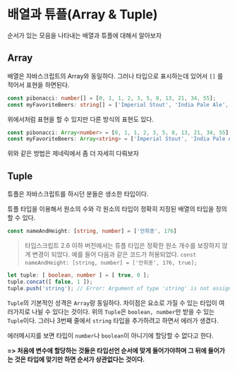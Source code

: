 # 배열과 튜플(Array & Tuple)

순서가 있는 모음을 나타내는 배열과 튜플에 대해서 알아보자
<br/>

## Array 

배열은 자바스크립트의 Array와 동일하다. 그러나 타입으로 표시하는데 있어서 `[]` 를 적어서 표현을 하면된다.

```ts
const pibonacci: number[] = [0, 1, 1, 2, 3, 5, 8, 13, 21, 34, 55];
const myFavoriteBeers: string[] = ['Imperial Stout', 'India Pale Ale', 'Weizenbock']
```

위에서처럼 표현을 할 수 있지만 다른 방식의 표현도 있다.

```ts
const pibonacci: Array<number> = [0, 1, 1, 2, 3, 5, 8, 13, 21, 34, 55];
const myFavoriteBeers: Array<string> = ['Imperial Stout', 'India Pale Ale', 'Weizenbock'];
```

위와 같은 방법은 제네릭에서 좀 더 자세히 다뤄보자
<br/>

## Tuple

튜플은 자바스크립트를 하시던 분들은 생소한 타입이다.

튜플 타입을 이용해서 원소의 수와 각 원소의 타입이 정확히 지정된 배열의 타입을 정의할 수 있다.

```ts
const nameAndHeight: [string, number] = ['안희종', 176]
```

> 타입스크립트 2.6 이하 버전에서는 튜플 타입은 정확한 원소 개수를 보장하지 않게 변경이 되었다. 예를 들어 다음과 같은 코드가 허용되었다. `const nameAndHeight: [string, number] = ['안희종', 176, true];`

```ts
let tuple: [ boolean, number ] = [ true, 0 ];
tuple.concat([ false, 1 ]);
tuple.push('string'); // Error: Argument of type 'string' is not assignable to parameter of type 'number | boolean
```

`Tuple`의 기본적인 성격은 `Array`랑 동일하다. 차이점은 요소로 가질 수 있는 타입이 여러가지로 나뉠 수 있다는 것이다. 위의 `Tuple`은 `boolean, number`만 받을 수 있는 `Tuple`이다. 그러나 3번째 줄에서 `string` 타입을 추가하려고 하면서 에러가 생겼다.
<br/>

에러메시지를 보면 타입이 `number`나 `boolean`이 아니기에 할당할 수 없다고 한다. 
<br/>

**=> 처음에 변수에 할당하는 것들은 타입선언 순서에 맞게 들어가야하며 그 뒤에 들어가는 것은 타입에 맞기만 하면 순서가 상관없다는 것이다.**